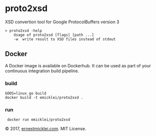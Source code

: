 # proto2xsd

XSD convertion tool for Google ProtocolBuffers version 3

	> proto2xsd -help
		Usage of proto2xsd [flags] [path ...]
  		-w	write result to XSD files instead of stdout

## Docker
A Docker image is available on Dockerhub.
It can be used as part of your continuous integration build pipeline.

### build 
	GOOS=linux go build
	docker build -t emicklei/proto2xsd .

### run
	 docker run emicklei/proto2xsd

© 2017, [ernestmicklei.com](http://ernestmicklei.com).  MIT License.     